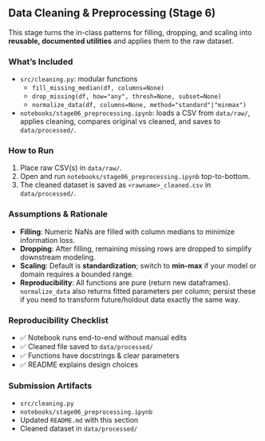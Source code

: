 ## Data Cleaning & Preprocessing (Stage 6)

This stage turns the in-class patterns for filling, dropping, and scaling into **reusable, documented utilities** and applies them to the raw dataset.

### What’s Included
- `src/cleaning.py`: modular functions
  - `fill_missing_median(df, columns=None)`
  - `drop_missing(df, how="any", thresh=None, subset=None)`
  - `normalize_data(df, columns=None, method="standard"|"minmax")`
- `notebooks/stage06_preprocessing.ipynb`: loads a CSV from `data/raw/`, applies cleaning, compares original vs cleaned, and saves to `data/processed/`.

### How to Run
1. Place raw CSV(s) in `data/raw/`.
2. Open and run `notebooks/stage06_preprocessing.ipynb` top-to-bottom.
3. The cleaned dataset is saved as `<rawname>_cleaned.csv` in `data/processed/`.

### Assumptions & Rationale
- **Filling**: Numeric NaNs are filled with column medians to minimize information loss.
- **Dropping**: After filling, remaining missing rows are dropped to simplify downstream modeling.
- **Scaling**: Default is **standardization**; switch to **min-max** if your model or domain requires a bounded range.
- **Reproducibility**: All functions are pure (return new dataframes). `normalize_data` also returns fitted parameters per column; persist these if you need to transform future/holdout data exactly the same way.

### Reproducibility Checklist
- ✅ Notebook runs end-to-end without manual edits
- ✅ Cleaned file saved to `data/processed/`
- ✅ Functions have docstrings & clear parameters
- ✅ README explains design choices

### Submission Artifacts
- `src/cleaning.py`
- `notebooks/stage06_preprocessing.ipynb`
- Updated `README.md` with this section
- Cleaned dataset in `data/processed/`
